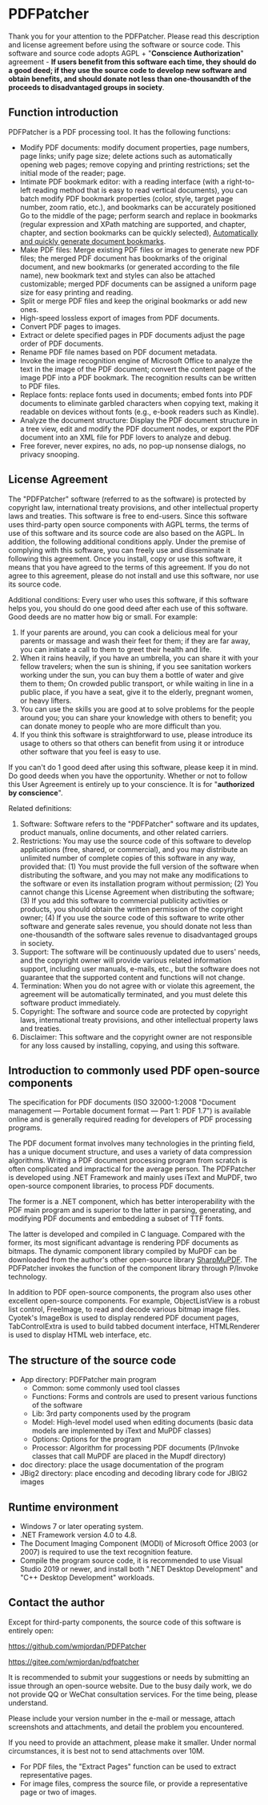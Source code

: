 ﻿# PDFPatcher

Thank you for your attention to the PDFPatcher. Please read this description and license agreement before using the software or source code. This software and source code adopts AGPL + "**Conscience Authorization**" agreement - **If users benefit from this software each time, they should do a good deed; if they use the source code to develop new software and obtain benefits, and should donate not less than one-thousandth of the proceeds to disadvantaged groups in society**.

## Function introduction

PDFPatcher is a PDF processing tool. It has the following functions:

- Modify PDF documents: modify document properties, page numbers, page links; unify page size; delete actions such as automatically opening web pages; remove copying and printing restrictions; set the initial mode of the reader; page.
- Intimate PDF bookmark editor: with a reading interface (with a right-to-left reading method that is easy to read vertical documents), you can batch modify PDF bookmark properties (color, style, target page number, zoom ratio, etc.), and bookmarks can be accurately positioned Go to the middle of the page; perform search and replace in bookmarks (regular expression and XPath matching are supported, and chapter, chapter, and section bookmarks can be quickly selected), [Automatically and quickly generate document bookmarks](https://www.cnblogs.com/pdfpatcher/p/8452025.html).
- Make PDF files: Merge existing PDF files or images to generate new PDF files; the merged PDF document has bookmarks of the original document, and new bookmarks (or generated according to the file name), new bookmark text and styles can also be attached customizable; merged PDF documents can be assigned a uniform page size for easy printing and reading.
- Split or merge PDF files and keep the original bookmarks or add new ones.
- High-speed lossless export of images from PDF documents.
- Convert PDF pages to images.
- Extract or delete specified pages in PDF documents adjust the page order of PDF documents.
- Rename PDF file names based on PDF document metadata.
- Invoke the image recognition engine of Microsoft Office to analyze the text in the image of the PDF document; convert the content page of the image PDF into a PDF bookmark. The recognition results can be written to PDF files.
- Replace fonts: replace fonts used in documents; embed fonts into PDF documents to eliminate garbled characters when copying text, making it readable on devices without fonts (e.g., e-book readers such as Kindle).
- Analyze the document structure: Display the PDF document structure in a tree view, edit and modify the PDF document nodes, or export the PDF document into an XML file for PDF lovers to analyze and debug.
- Free forever, never expires, no ads, no pop-up nonsense dialogs, no privacy snooping.

## License Agreement

The "PDFPatcher" software (referred to as the software) is protected by copyright law, international treaty provisions, and other intellectual property laws and treaties.
This software is free to end-users. Since this software uses third-party open source components with AGPL terms, the terms of use of this software and its source code are also based on the AGPL. In addition, the following additional conditions apply. Under the premise of complying with this software, you can freely use and disseminate it following this agreement. Once you install, copy or use this software, it means that you have agreed to the terms of this agreement. If you do not agree to this agreement, please do not install and use this software, nor use its source code.

Additional conditions:
Every user who uses this software, if this software helps you, you should do one good deed after each use of this software. Good deeds are no matter how big or small. For example:

1. If your parents are around, you can cook a delicious meal for your parents or massage and wash their feet for them; if they are far away, you can initiate a call to them to greet their health and life.
2. When it rains heavily, if you have an umbrella, you can share it with your fellow travelers; when the sun is shining, if you see sanitation workers working under the sun, you can buy them a bottle of water and give them to them; On crowded public transport, or while waiting in line in a public place, if you have a seat, give it to the elderly, pregnant women, or heavy lifters.
3. You can use the skills you are good at to solve problems for the people around you; you can share your knowledge with others to benefit; you can donate money to people who are more difficult than you.
4. If you think this software is straightforward to use, please introduce its usage to others so that others can benefit from using it or introduce other software that you feel is easy to use.

If you can't do 1 good deed after using this software, please keep it in mind. Do good deeds when you have the opportunity. Whether or not to follow this User Agreement is entirely up to your conscience. It is for "**authorized by conscience**".

Related definitions:

1. Software: Software refers to the "PDFPatcher" software and its updates, product manuals, online documents, and other related carriers.
2. Restrictions: You may use the source code of this software to develop applications (free, shared, or commercial), and you may distribute an unlimited number of complete copies of this software in any way, provided that:
(1) You must provide the full version of the software when distributing the software, and you may not make any modifications to the software or even its installation program without permission;
(2) You cannot change this License Agreement when distributing the software;
(3) If you add this software to commercial publicity activities or products, you should obtain the written permission of the copyright owner;
(4) If you use the source code of this software to write other software and generate sales revenue, you should donate not less than one-thousandth of the software sales revenue to disadvantaged groups in society.
3. Support: The software will be continuously updated due to users' needs, and the copyright owner will provide various related information support, including user manuals, e-mails, etc., but the software does not guarantee that the supported content and functions will not change.
4. Termination: When you do not agree with or violate this agreement, the agreement will be automatically terminated, and you must delete this software product immediately.
5. Copyright: The software and source code are protected by copyright laws, international treaty provisions, and other intellectual property laws and treaties.
6. Disclaimer: This software and the copyright owner are not responsible for any loss caused by installing, copying, and using this software.

## Introduction to commonly used PDF open-source components

The specification for PDF documents (ISO 32000-1:2008 "Document management — Portable document format — Part 1: PDF 1.7") is available online and is generally required reading for developers of PDF processing programs.

The PDF document format involves many technologies in the printing field, has a unique document structure, and uses a variety of data compression algorithms. Writing a PDF document processing program from scratch is often complicated and impractical for the average person. The PDFPatcher is developed using .NET Framework and mainly uses iText and MuPDF, two open-source component libraries, to process PDF documents.

The former is a .NET component, which has better interoperability with the PDF main program and is superior to the latter in parsing, generating, and modifying PDF documents and embedding a subset of TTF fonts.

The latter is developed and compiled in C language. Compared with the former, its most significant advantage is rendering PDF documents as bitmaps. The dynamic component library compiled by MuPDF can be downloaded from the author's other open-source library [SharpMuPDF](https://github.com/wmjordan/SharpMuPDF). The PDFPatcher invokes the function of the component library through P/Invoke technology.

In addition to PDF open-source components, the program also uses other excellent open-source components. For example, ObjectListView is a robust list control, FreeImage, to read and decode various bitmap image files. Cyotek's ImageBox is used to display rendered PDF document pages, TabControlExtra is used to build tabbed document interface, HTMLRenderer is used to display HTML web interface, etc.

## The structure of the source code

- App directory: PDFPatcher main program
  - Common: some commonly used tool classes
  - Functions: Forms and controls are used to present various functions of the software
  - Lib: 3rd party components used by the program
  - Model: High-level model used when editing documents (basic data models are implemented by iText and MuPDF classes)
  - Options: Options for the program
  - Processor: Algorithm for processing PDF documents (P/Invoke classes that call MuPDF are placed in the Mupdf directory)
- doc directory: place the usage documentation of the program
- JBig2 directory: place encoding and decoding library code for JBIG2 images

## Runtime environment

- Windows 7 or later operating system.
- .NET Framework version 4.0 to 4.8.
- The Document Imaging Component (MODI) of Microsoft Office 2003 (or 2007) is required to use the text recognition feature.
- Compile the program source code, it is recommended to use Visual Studio 2019 or newer, and install both ".NET Desktop Development" and "C++ Desktop Development" workloads.

## Contact the author

Except for third-party components, the source code of this software is entirely open:

<https://github.com/wmjordan/PDFPatcher>

<https://gitee.com/wmjordan/pdfpatcher>

It is recommended to submit your suggestions or needs by submitting an issue through an open-source website. Due to the busy daily work, we do not provide QQ or WeChat consultation services. For the time being, please understand.

Please include your version number in the e-mail or message, attach screenshots and attachments, and detail the problem you encountered.

If you need to provide an attachment, please make it smaller. Under normal circumstances, it is best not to send attachments over 10M.

- For PDF files, the "Extract Pages" function can be used to extract representative pages.
- For image files, compress the source file, or provide a representative page or two of images.
